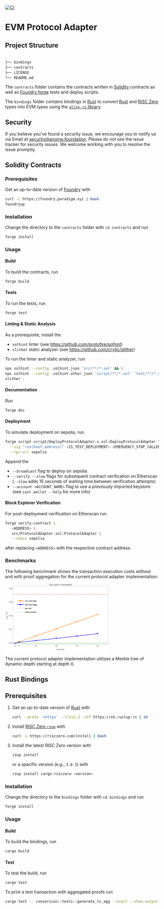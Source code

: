 [![CI](https://github.com/anoma/evm-protocol-adapter/actions/workflows/ci.yml/badge.svg)](https://github.com/anoma/evm-protocol-adapter/actions/workflows/ci.yml)

# EVM Protocol Adapter

## Project Structure

```sh
.
├── bindings
├── contracts
├── LICENSE
└── README.md
```

The `contracts` folder contains the contracts written in [Solidity](https://soliditylang.org/) contracts as well
as [Foundry forge](https://book.getfoundry.sh/forge/) tests and deploy scripts.

The `bindings` folder contains bindings in [Rust](https://www.rust-lang.org/) to
convert [Rust](https://www.rust-lang.org/) and [RISC Zero](https://risczero.com/) types into EVM types using the [
`alloy-rs` library](https://github.com/alloy-rs).

## Security

If you believe you've found a security issue, we encourage you to notify us via Email at [security@anoma.foundation](mailto:security@anoma.foundation). Please do not use the issue tracker for security issues. We welcome working with you to resolve the issue promptly.

## Solidity Contracts

### Prerequisites

Get an up-to-date version of [Foundry](https://github.com/foundry-rs/foundry) with

```sh
curl -L https://foundry.paradigm.xyz | bash
foundryup
```

### Installation

Change the directory to the `contracts` folder with `cd contracts` and run

```sh
forge install
```

### Usage

#### Build

To build the contracts, run

```sh
forge build
```

#### Tests

To run the tests, run

```sh
forge test
```

#### Linting & Static Analysis

As a prerequisite, install the

- `solhint` linter (see https://github.com/protofire/solhint)
- `slither` static analyzer (see https://github.com/crytic/slither)

To run the linter and static analyzer, run

```sh
npx solhint --config .solhint.json 'src/**/*.sol' && \
npx solhint --config .solhint.other.json 'script/**/*.sol' 'test/**/*.sol' && \
slither .
```

#### Documentation

Run

```sh
forge doc
```

#### Deployment

To simulate deployment on sepolia, run

```sh
forge script script/DeployProtocolAdapter.s.sol:DeployProtocolAdapter \
  --sig "run(bool,address)" <IS_TEST_DEPLOYMENT> <EMERGENCY_STOP_CALLER> \
  --rpc-url sepolia
```

Append the

- `--broadcast` flag to deploy on sepolia
- `--verify --slow` flags for subsequent contract verification on Etherscan (`--slow` adds 15 seconds of waiting time between verification attempts)
- `--account <ACCOUNT_NAME>` flag to use a previously imported keystore (see
  `cast wallet --help` for more info)

#### Block Explorer Verification

For post-deployment verification on Etherscan run

```sh
forge verify-contract \
   <ADDRESS> \
   src/ProtocolAdapter.sol:ProtocolAdapter \
   --chain sepolia
```

after replacing `<ADDRESS>` with the respective contract address.

### Benchmarks

The following benchmark shows the transaction execution costs without and with proof aggregation for the current protocol adapter implementation:

<img src=".assets/Benchmark.png" width=67% alt="Protocol adapter benchmark.">

The current protocol adapter implementation utilizes a Merkle tree of dynamic depth starting at depth 0.

## Rust Bindings

## Prerequisites

1. Get an up-to-date version of [Rust](https://www.rust-lang.org/) with

   ```sh
   curl --proto '=https' --tlsv1.2 -sSf https://sh.rustup.rs | sh
   ```

2. Install [RISC Zero `rzup`](https://github.com/risc0/risc0) with

   ```sh
   curl -L https://risczero.com/install | bash
   ```

3. Install the latest RISC Zero version with

   ```sh
   rzup install
   ```

   or a specific version (e.g., `3.0.3`) with

   ```sh
   rzup install cargo-risczero <version>
   ```

### Installation

Change the directory to the `bindings` folder with `cd bindings` and run

```sh
forge install
```

### Usage

#### Build

To build the bindings, run

```sh
cargo build
```

#### Test

To test the build, run

```sh
cargo test
```

To print a test transaction with aggregated proofs run

```sh
cargo test -- conversion::tests::generate_tx_agg --exact --show-output --ignored
```
